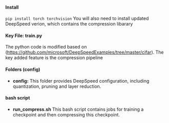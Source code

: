 #### Install

``pip install torch torchvision``
You will also need to install updated DeepSpeed verion, which contains the compression libarary

#### Key File: train.py

The python code is modified based on (https://github.com/microsoft/DeepSpeedExamples/tree/master/cifar). The key added feature is the compression pipeline

#### Folders (config)

* **config:** This folder provides DeepSpeed configuration, including quantization, pruning and layer reduction.

#### bash script 
* **run_compress.sh**  This bash script contains jobs for training a checkpoint and then compressing this checkpoint. 
